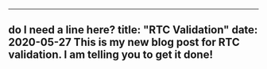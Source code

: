 
---
do I need a line here?
title: "RTC Validation"
date: 2020-05-27
This is my new blog post for RTC validation. I am telling you to get it done!
---
